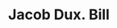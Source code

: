---
doi: 10.7916/D8GX5PNC
date_other: '1880'
date_other_textual: 1880-1889
form: printed ephemera
genre:
- Invoices
name:
- Jacob Dux
object_in_context_url: https://biggert.cul.columbia.edu/items/view/ave_biggert_01029
subject_hierarchical_geographic:
- New York, New York, United States
subject_name:
- Jacob Dux
title: Jacob Dux. Bill
sort_title: Jacob Dux. Bill
call_number: ave_biggert_01029
coordinates:
- 40.71277777777778,-74.00583333333333
pid: ave_biggert_01029
identifiers: ave_biggert_01029
thumbnail: https://derivativo-2.library.columbia.edu/iiif/2/ldpd:344311/full/!256,256/0/native.jpg
permalink: "/items/ave_biggert_01029/"
layout: iiif-image-page
---